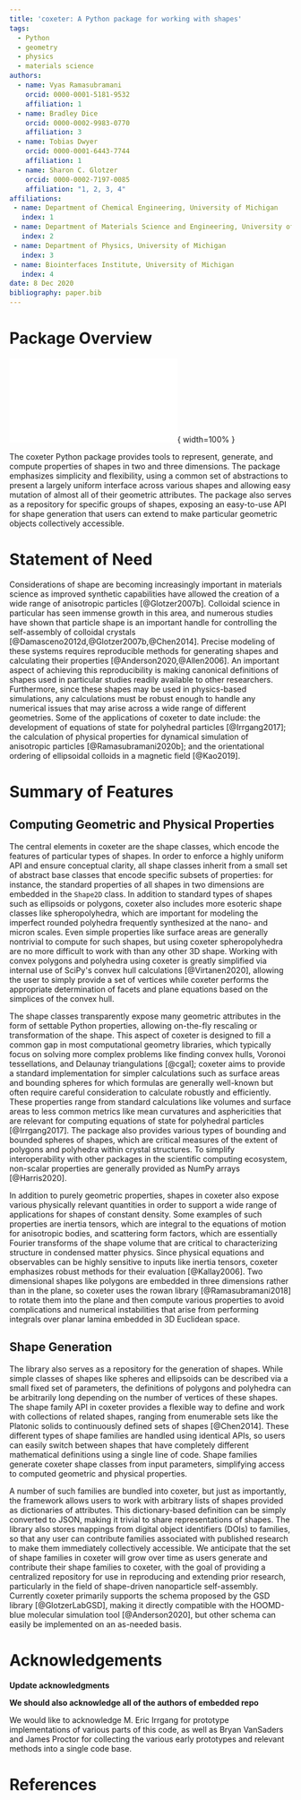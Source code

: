 ```yaml
---
title: 'coxeter: A Python package for working with shapes'
tags:
  - Python
  - geometry
  - physics
  - materials science
authors:
  - name: Vyas Ramasubramani
    orcid: 0000-0001-5181-9532
    affiliation: 1
  - name: Bradley Dice
    orcid: 0000-0002-9983-0770
    affiliation: 3
  - name: Tobias Dwyer
    orcid: 0000-0001-6443-7744
    affiliation: 1
  - name: Sharon C. Glotzer
    orcid: 0000-0002-7197-0085
    affiliation: "1, 2, 3, 4"
affiliations:
 - name: Department of Chemical Engineering, University of Michigan
   index: 1
 - name: Department of Materials Science and Engineering, University of Michigan
   index: 2
 - name: Department of Physics, University of Michigan
   index: 3
 - name: Biointerfaces Institute, University of Michigan
   index: 4
date: 8 Dec 2020
bibliography: paper.bib
---
```


# Package Overview

![The coxeter package supports calculating a wide range of properties on shapes in two and three dimensions. A subset of the shapes coxeter supports are shown in the central bubble, such as including simple polygons in 2D and arbitrary 3D polyhedral meshes. Many properties of shapes can be calculated, ranging from the geometric (like inspheres and circumspheres) to the physical (anisotropic form factors and inertia tensors).](figure1/Figure1.pdf){ width=100% }

The coxeter Python package provides tools to represent, generate, and compute properties of shapes in two and three dimensions.
The package emphasizes simplicity and flexibility, using a common set of abstractions to present a largely uniform interface across various shapes and allowing easy mutation of almost all of their geometric attributes.
The package also serves as a repository for specific groups of shapes, exposing an easy-to-use API for shape generation that users can extend to make particular geometric objects collectively accessible.


# Statement of Need

Considerations of shape are becoming increasingly important in materials science as improved synthetic capabilities have allowed the creation of a wide range of anisotropic particles [@Glotzer2007b].
Colloidal science in particular has seen immense growth in this area, and numerous studies have shown that particle shape is an important handle for controlling the self-assembly of colloidal crystals [@Damasceno2012d,@Glotzer2007b,@Chen2014].
Precise modeling of these systems requires reproducible methods for generating shapes and calculating their properties [@Anderson2020,@Allen2006].
An important aspect of achieving this reproducibility is making canonical definitions of shapes used in particular studies readily available to other researchers.
Furthermore, since these shapes may be used in physics-based simulations, any calculations must be robust enough to handle any numerical issues that may arise across a wide range of different geometries.
Some of the applications of coxeter to date include: the development of equations of state for polyhedral particles [@Irrgang2017]; the calculation of physical properties for dynamical simulation of anisotropic particles [@Ramasubramani2020b]; and the orientational ordering of ellipsoidal colloids in a magnetic field [@Kao2019].


# Summary of Features

## Computing Geometric and Physical Properties

The central elements in coxeter are the shape classes, which encode the features of particular types of shapes.
In order to enforce a highly uniform API and ensure conceptual clarity, all shape classes inherit from a small set of abstract base classes that encode specific subsets of properties: for instance, the standard properties of all shapes in two dimensions are embedded in the ``Shape2D`` class.
In addition to standard types of shapes such as ellipsoids or polygons, coxeter also includes more esoteric shape classes like spheropolyhedra, which are important for modeling the imperfect rounded polyhedra frequently synthesized at the nano- and micron scales.
Even simple properties like surface areas are generally nontrivial to compute for such shapes, but using coxeter spheropolyhedra are no more difficult to work with than any other 3D shape.
Working with convex polygons and polyhedra using coxeter is greatly simplified via internal use of SciPy's convex hull calculations [@Virtanen2020], allowing the user to simply provide a set of vertices while coxeter performs the appropriate determination of facets and plane equations based on the simplices of the convex hull.

The shape classes transparently expose many geometric attributes in the form of settable Python properties, allowing on-the-fly rescaling or transformation of the shape.
This aspect of coxeter is designed to fill a common gap in most computational geometry libraries, which typically focus on solving more complex problems like finding convex hulls, Voronoi tessellations, and Delaunay triangulations [@cgal]; coxeter aims to provide a standard implementation for simpler calculations such as surface areas and bounding spheres for which formulas are generally well-known but often require careful consideration to calculate robustly and efficiently.
These properties range from standard calculations like volumes and surface areas to less common metrics like mean curvatures and asphericities that are relevant for computing equations of state for polyhedral particles [@Irrgang2017].
The package also provides various types of bounding and bounded spheres of shapes, which are critical measures of the extent of polygons and polyhedra within crystal structures.
To simplify interoperability with other packages in the scientific computing ecosystem, non-scalar properties are generally provided as NumPy arrays [@Harris2020].

In addition to purely geometric properties, shapes in coxeter also expose various physically relevant quantities in order to support a wide range of applications for shapes of constant density.
Some examples of such properties are inertia tensors, which are integral to the equations of motion for anisotropic bodies, and scattering form factors, which are essentially Fourier transforms of the shape volume that are critical to characterizing structure in condensed matter physics.
Since physical equations and observables can be highly sensitive to inputs like inertia tensors, coxeter emphasizes robust methods for their evaluation [@Kallay2006].
Two dimensional shapes like polygons are embedded in three dimensions rather than in the plane, so coxeter uses the rowan library [@Ramasubramani2018] to rotate them into the plane and then compute various properties to avoid complications and numerical instabilities that arise from performing integrals over planar lamina embedded in 3D Euclidean space.

## Shape Generation

The library also serves as a repository for the generation of shapes.
While simple classes of shapes like spheres and ellipsoids can be described via a small fixed set of parameters, the definitions of polygons and polyhedra can be arbitrarily long depending on the number of vertices of these shapes.
The shape family API in coxeter provides a flexible way to define and work with collections of related shapes, ranging from enumerable sets like the Platonic solids to continuously defined sets of shapes [@Chen2014].
These different types of shape families are handled using identical APIs, so users can easily switch between shapes that have completely different mathematical definitions using a single line of code.
Shape families generate coxeter shape classes from input parameters, simplifying access to computed geometric and physical properties.

A number of such families are bundled into coxeter, but just as importantly, the framework allows users to work with arbitrary lists of shapes provided as dictionaries of attributes.
This dictionary-based definition can be simply converted to JSON, making it trivial to share representations of shapes.
The library also stores mappings from digital object identifiers (DOIs) to families, so that any user can contribute families associated with published research to make them immediately collectively accessible.
We anticipate that the set of shape families in coxeter will grow over time as users generate and contribute their shape families to coxeter, with the goal of providing a centralized repository for use in reproducing and extending prior research, particularly in the field of shape-driven nanoparticle self-assembly.
Currently coxeter primarily supports the schema proposed by the GSD library [@GlotzerLabGSD], making it directly compatible with the HOOMD-blue molecular simulation tool [@Anderson2020], but other schema can easily be implemented on an as-needed basis.

# Acknowledgements

**Update acknowledgments**

**We should also acknowledge all of the authors of embedded repo**

We would like to acknowledge M. Eric Irrgang for prototype implementations of various parts of this code, as well as Bryan VanSaders and James Proctor for collecting the various early prototypes and relevant methods into a single code base.

# References
